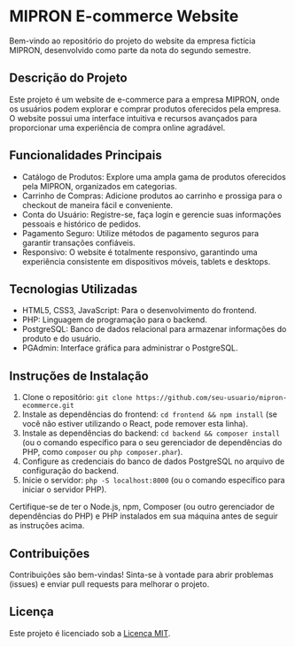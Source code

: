 # MIPRON E-commerce Website

Bem-vindo ao repositório do projeto do website da empresa fictícia MIPRON, desenvolvido como parte da nota do segundo semestre.

## Descrição do Projeto

Este projeto é um website de e-commerce para a empresa MIPRON, onde os usuários podem explorar e comprar produtos oferecidos pela empresa. O website possui uma interface intuitiva e recursos avançados para proporcionar uma experiência de compra online agradável.

## Funcionalidades Principais

- Catálogo de Produtos: Explore uma ampla gama de produtos oferecidos pela MIPRON, organizados em categorias.
- Carrinho de Compras: Adicione produtos ao carrinho e prossiga para o checkout de maneira fácil e conveniente.
- Conta do Usuário: Registre-se, faça login e gerencie suas informações pessoais e histórico de pedidos.
- Pagamento Seguro: Utilize métodos de pagamento seguros para garantir transações confiáveis.
- Responsivo: O website é totalmente responsivo, garantindo uma experiência consistente em dispositivos móveis, tablets e desktops.

## Tecnologias Utilizadas

- HTML5, CSS3, JavaScript: Para o desenvolvimento do frontend.
- PHP: Linguagem de programação para o backend.
- PostgreSQL: Banco de dados relacional para armazenar informações do produto e do usuário.
- PGAdmin: Interface gráfica para administrar o PostgreSQL.

## Instruções de Instalação

1. Clone o repositório: `git clone https://github.com/seu-usuario/mipron-ecommerce.git`
2. Instale as dependências do frontend: `cd frontend && npm install` (se você não estiver utilizando o React, pode remover esta linha).
3. Instale as dependências do backend: `cd backend && composer install` (ou o comando específico para o seu gerenciador de dependências do PHP, como `composer` ou `php composer.phar`).
4. Configure as credenciais do banco de dados PostgreSQL no arquivo de configuração do backend.
5. Inicie o servidor: `php -S localhost:8000` (ou o comando específico para iniciar o servidor PHP).

Certifique-se de ter o Node.js, npm, Composer (ou outro gerenciador de dependências do PHP) e PHP instalados em sua máquina antes de seguir as instruções acima.

## Contribuições

Contribuições são bem-vindas! Sinta-se à vontade para abrir problemas (issues) e enviar pull requests para melhorar o projeto.

## Licença

Este projeto é licenciado sob a [Licença MIT](LICENSE).
